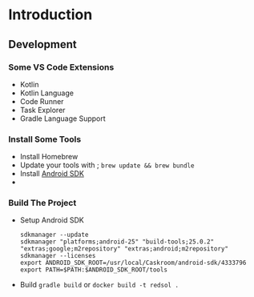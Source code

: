 # Introduction


## Development

### Some VS Code Extensions
- Kotlin
- Kotlin Language
- Code Runner
- Task Explorer
- Gradle Language Support

### Install Some Tools
- Install Homebrew
- Update your tools with ; `brew update && brew bundle`
- Install [Android SDK](https://developer.android.com/docs)
- 
### Build The Project
- Setup Android SDK 
    ```shell
    sdkmanager --update
    sdkmanager "platforms;android-25" "build-tools;25.0.2" "extras;google;m2repository" "extras;android;m2repository"
    sdkmanager --licenses
    export ANDROID_SDK_ROOT=/usr/local/Caskroom/android-sdk/4333796
    export PATH=$PATH:$ANDROID_SDK_ROOT/tools
    ```
- Build 
  `gradle build`
  or
  `docker build -t redsol .`